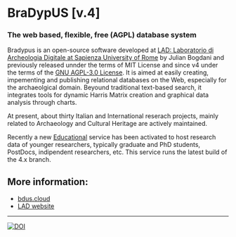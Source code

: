 # BraDypUS [v.4]

### The web based, flexible, free (AGPL) database system


Bradypus is an open-source software developed at [LAD: Laboratorio di Archeologia Digitale at Sapienza University of Rome](https://lad.saras.uniroma1.it) by Julian Bogdani and previously released unnder the terms of MIT License and since v4 under the terms of the [GNU AGPL-3.0 License](https://www.gnu.org/licenses/agpl-3.0.en.html). It is aimed at easily creating, impementing and publishing relational databases on the Web, especially for the archaeolgical domain. Beyound traditional text-based search, it integrates tools for dynamic Harris Matrix creation and graphical data analysis through charts.

At present, about thirty Italian and International reserach projects, mainly related to Archaeology and Cultural Heritage are actively maintained.

Recently a new [Educational](https://bdus.cloud/db/edu) service has been activated to host research data of younger researchers, typically graduate and PhD students, PostDocs, indipendent researchers, etc. This service runs the latest build of the 4.x branch.

## More information:

* [bdus.cloud](https://bdus.cloud)
* [LAD website](https://lad.saras.uniroma1.it)

---

[![DOI](https://zenodo.org/badge/18011343.svg)](https://zenodo.org/badge/latestdoi/18011343)
